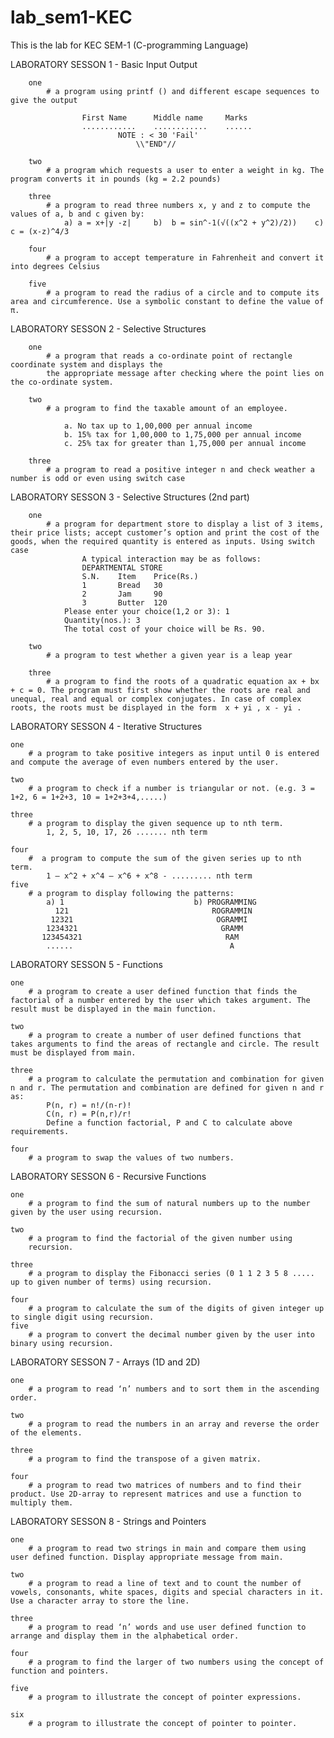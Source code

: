 # lab_sem1-KEC
This is the lab for KEC SEM-1 (C-programming Language)



LABORATORY SESSON 1 - Basic Input Output




        one
            # a program using printf () and different escape sequences to give the output

                    First Name      Middle name     Marks 
                    ............    ............    ...... 
                            NOTE : < 30 'Fail' 
                                \\"END"// 
        
        two
            # a program which requests a user to enter a weight in kg. The program converts it in pounds (kg = 2.2 pounds)
        
        three
            # a program to read three numbers x, y and z to compute the values of a, b and c given by:
                a) a = x+|y -z|     b)  b = sin^-1(√((x^2 + y^2)/2))    c) c = (x-z)^4/3
        
        four
            # a program to accept temperature in Fahrenheit and convert it into degrees Celsius
        
        five
            # a program to read the radius of a circle and to compute its area and circumference. Use a symbolic constant to define the value of π.



LABORATORY SESSON 2 - Selective Structures




        one
            # a program that reads a co-ordinate point of rectangle coordinate system and displays the
            the appropriate message after checking where the point lies on the co-ordinate system.
        
        two 
            # a program to find the taxable amount of an employee.

                a. No tax up to 1,00,000 per annual income
                b. 15% tax for 1,00,000 to 1,75,000 per annual income
                c. 25% tax for greater than 1,75,000 per annual income
        
        three
            # a program to read a positive integer n and check weather a number is odd or even using switch case



LABORATORY SESSON 3 - Selective Structures (2nd part)



        one
            # a program for department store to display a list of 3 items, their price lists; accept customer’s option and print the cost of the goods, when the required quantity is entered as inputs. Using switch case
                    A typical interaction may be as follows:
                    DEPARTMENTAL STORE 
                    S.N.    Item    Price(Rs.)
                    1       Bread   30
                    2       Jam     90
                    3       Butter  120
                Please enter your choice(1,2 or 3): 1   
                Quantity(nos.): 3
                The total cost of your choice will be Rs. 90.
        
        two 
            # a program to test whether a given year is a leap year

        three 
            # a program to find the roots of a quadratic equation ax + bx + c = 0. The program must first show whether the roots are real and unequal, real and equal or complex conjugates. In case of complex roots, the roots must be displayed in the form  x + yi , x - yi .



LABORATORY SESSON 4 - Iterative Structures



    one 
        # a program to take positive integers as input until 0 is entered and compute the average of even numbers entered by the user.

    two
        # a program to check if a number is triangular or not. (e.g. 3 = 1+2, 6 = 1+2+3, 10 = 1+2+3+4,.....)

    three
        # a program to display the given sequence up to nth term.
            1, 2, 5, 10, 17, 26 ....... nth term

    four 
        #  a program to compute the sum of the given series up to nth term.
            1 – x^2 + x^4 – x^6 + x^8 - ......... nth term
    five
        # a program to display following the patterns:
            a) 1                             b) PROGRAMMING
              121                                ROGRAMMIN
             12321                                OGRAMMI
            1234321                                GRAMM
           123454321                                RAM
            ......                                   A


    
LABORATORY SESSON 5 - Functions



    one
        # a program to create a user defined function that finds the factorial of a number entered by the user which takes argument. The result must be displayed in the main function.
    
    two
        # a program to create a number of user defined functions that takes arguments to find the areas of rectangle and circle. The result must be displayed from main.

    three
        # a program to calculate the permutation and combination for given n and r. The permutation and combination are defined for given n and r as:
            P(n, r) = n!/(n-r)!
            C(n, r) = P(n,r)/r!
            Define a function factorial, P and C to calculate above requirements.

    four
        # a program to swap the values of two numbers.



LABORATORY SESSON 6 -  Recursive Functions



    one
        # a program to find the sum of natural numbers up to the number given by the user using recursion.
    
    two
        # a program to find the factorial of the given number using
        recursion.

    three
        # a program to display the Fibonacci series (0 1 1 2 3 5 8 ..... up to given number of terms) using recursion.

    four
        # a program to calculate the sum of the digits of given integer up to single digit using recursion.
    five
        # a program to convert the decimal number given by the user into binary using recursion.



LABORATORY SESSON 7 -  Arrays (1D and 2D)



    one
        # a program to read ‘n’ numbers and to sort them in the ascending order.
    
    two
        # a program to read the numbers in an array and reverse the order of the elements.

    three
        # a program to find the transpose of a given matrix.

    four
        # a program to read two matrices of numbers and to find their product. Use 2D-array to represent matrices and use a function to multiply them.



LABORATORY SESSON 8 -  Strings and Pointers



    one
        # a program to read two strings in main and compare them using user defined function. Display appropriate message from main.
    
    two
        # a program to read a line of text and to count the number of vowels, consonants, white spaces, digits and special characters in it. Use a character array to store the line.

    three
        # a program to read ‘n’ words and use user defined function to arrange and display them in the alphabetical order.

    four
        # a program to find the larger of two numbers using the concept of function and pointers.
    
    five
        # a program to illustrate the concept of pointer expressions.

    six
        # a program to illustrate the concept of pointer to pointer.